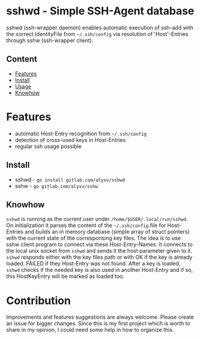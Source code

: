 # sshwd - Simple SSH-Agent database

sshwd (ssh-wrapper daemon) enables automatic execution of ssh-add with the correct IdentityFile from `~/.ssh/config` via resolution of 'Host'-Entries through sshw (ssh-wrapper client).

## Content

- [Features](#features)
- [Install](#install)
- [Usage](#usage)
- [Knowhow](#Knowhow)

# Features
- automatic Host-Entry recognition from `~/.ssh/config`
- detection of cross-used keys in Host-Entries
- regular ssh usage possible

## Install

- sshwd - `go install gitlab.com/alyxv/sshwd`
- sshw  -  `go gitlab.com/alyxv/sshw`

## Knowhow
`sshwd` is running as the current user under `/home/$USER/.local/run/sshwd`. On initialization it parses the content of the `~/.ssh/config` file for Host-Entries and builds
an in memory database (simple array of struct pointers) with the current state of the corresponsing key files. The idea is to use sshw client program to connect via these Host-Entry-Names. It connects to the local unix socket from `sshwd` and sends it the host parameter given to it. `sshwd` responds either with the key files path or with OK if the key is already loaded. FAILED if they Host-Entry was not found. After a key is loaded, `sshwd` checks if the needed key is also used in another Host-Entry and if so, this HostKeyEntry will be marked as loaded too.


# Contribution
Improvements and features suggestions are always welcome. Please create an issue for bigger changes. Since this is my first project which is worth to share in my opinion, I could need some help in how to organize this.




